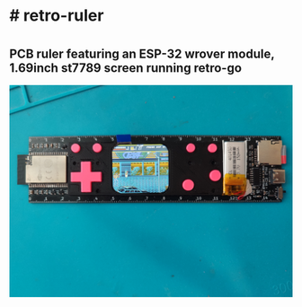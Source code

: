 <h1># retro-ruler<h1>
<h2>PCB ruler featuring an ESP-32 wrover module, 1.69inch st7789 screen running retro-go</h2>

<img src="retro-règle.jpg"/>
